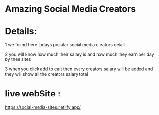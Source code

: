 # Amazing Social Media Creators
# Details:


 1
 we found here todays popular social media creators  detail

2
you will know how much their salary is and how much they earn per day by their sites

3
when you click add to cart then every creators salary will be added and they will show all  the creators  salary total



 
# live webSite :
https://social-media-sites.netlify.app/
